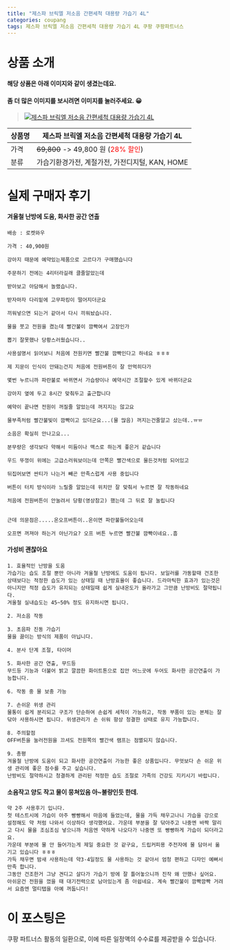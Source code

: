 ```yaml
---
title: "제스파 브릭엘 저소음 간편세척 대용량 가습기 4L"
categories: coupang
tags: 제스파 브릭엘 저소음 간편세척 대용량 가습기 4L 쿠팡 쿠팡파트너스
---
```

# 상품 소개
#### 해당 상품은 아래 이미지와 같이 생겼는데요. 
#### 좀 더 많은 이미지를 보시려면 이미지를 눌러주세요. 😀
> [![제스파 브릭엘 저소음 간편세척 대용량 가습기 4L](https://static.coupangcdn.com/image/affiliate/banner/1b1811818b91007eac96c5359a40110d@2x.jpg)](https://coupa.ng/bO65Cx)

상품명 | 제스파 브릭엘 저소음 간편세척 대용량 가습기 4L
-------|-------
가격 | ~~69,800~~ -> 49,800 원 (<span style="color:red">28% 할인</span>)
분류 | 가습기환경가전, 계절가전, 가전디지털, KAN, HOME

# 실제 구매자 후기

####    겨울철 난방에 도움, 화사한 공간 연출
    배송 : 로켓와우
    
    가격 : 40,900원
    
    강아지 때문에 예약있는제품으로 고르다가 구매했습니다
    
    주문하기 전에는 4리터라길래 클줄알았는데
    
    받아보고 아담해서 놀랬습니다.
    
    받자마자 다리밑에 고무파킹이 떨어지더군요
    
    끼워넣으면 되는거 같아서 다시 끼워놨습니다.
    
    물을 붓고 전원을 켰는데 빨간불이 깜빡여서 고장인가
    
    뽑기 잘못했나 당황스러웠습니다..
    
    사용설명서 읽어보니 처음에 전원키면 빨간불 깜빡인다고 하네요 ㅎㅎㅎ
    
    제 지문이 인식이 안돼는건지 처음에 전원버튼이 잘 안먹히다가
    
    몇번 누르니까 파란불로 바뀌면서 가습량이나 예약시간 조절할수 있게 바뀌더군요
    
    강아지 옆에 두고 8시간 맞춰두고 출근합니다
    
    예약이 끝나면 전원이 꺼질줄 알았는데 꺼지지는 않고요
    
    물부족처럼 빨간불빛이 깜빡이고 있더군요...(물 많음) 꺼지는건줄알고 샀는데..ㅠㅠ
    
    소음은 확실히 안나고요...
    
    분무량은 생각보다 약해서 미듐이나 맥스로 하는게 좋은거 같습니다
    
    우드 뚜껑이 위에는 고급스러워보이는데 안쪽은 빨간색으로 물든것처럼 되어있고
    
    뒤집어보면 싼티가 나는거 빼곤 만족스럽게 사용 중입니다
    
    버튼이 터치 방식이라 느릴줄 알았는데 위치만 잘 맞춰서 누르면 잘 작동하네요
    
    처음에 전원버튼이 안눌려서 당황(영상참고) 했는데 그 뒤로 잘 눌립니다
    
    
    근데 의문점은.....온오프버튼이..온이면 파란불들어오는데
    
    오프면 꺼져야 하는거 아닌가요? 오프 버튼 누르면 빨간불 깜빡이네요..흠

####    가성비 괜찮아요
    1. 효율적인 난방을 도움
    가습기는 습도 조절 뿐만 아니라 겨울철 난방에도 도움이 됩니다. 보일러를 가동할때 건조한 상태보다는 적정한 습도가 있는 상태일 때 난방효율이 좋습니다. 드라마틱한 효과가 있는것은 아니지만 적정 습도가 유지되는 상태일때 쉽게 실내온도가 올라가고 그만큼 난방비도 절약됩니다.
    겨울철 실내습도는 45~50% 정도 유지하시면 됩니다.
    
    2. 저소음 작동
    
    3. 초음파 진동 가습기
    물을 끓이는 방식의 제품이 아닙니다.
    
    4. 분사 단계 조절, 타이머
    
    5. 화사한 공간 연출, 무드등
    무드등 기능과 더불어 밝고 깔끔한 화이트톤으로 집안 어느곳에 두어도 화사한 공간연출이 가능합니다.
    
    6. 작동 중 물 보충 가능
    
    7. 손쉬운 위생 관리
    물통이 쉽게 분리되고 구조가 단순하여 손쉽게 세척이 가능하고, 작동 부품이 있는 본체는 잘 닦아 사용하시면 됩니다. 위생관리가 손 쉬워 항상 청결한 상태로 유지 가능합니다.
    
    8. 주의할점
    OFF버튼을 눌러전원을 끄셔도 전원쪽의 빨간색 램프는 점멸되지 않습니다.
    
    9. 총평
    겨울철 난방에 도움이 되고 화사한 공간연출이 가능한 좋은 상품입니다. 무엇보다 손 쉬운 위생 관리에 좋은 점수를 주고 싶습니다.
    난방비도 절약하시고 청결하게 관리된 적정한 습도 조절로 가족의 건강도 지키시기 바랍니다.

####    소음작고 양도 작고 물이 뭉쳐있음 아~불량인듯 한데.
    약 2주 사용후기 입니다.
    첫 테스트시에 가습이 아주 빵빵해서 마음에 들었는데, 물을 가득 채우고나니 가습을 강으로 설정해도 약 처럼 나와서 이상하다 생각했어요. 가운데 부분을 잘 닦아주고 나중엔 바짝 말리고 다시 물을 조심조심 넣으니까 처음엔 약하게 나오다가 나중엔 또 빵빵하게 가습이 되더라고요.
    가운데 부분에 물 안 들어가는게 제일 중요한 것 같구요, 드립커피용 주전자에 물 담아서 옮기고 있습니다 ㅎㅎㅎ
    가득 채우면 밤새 사용하는데 약3-4일정도 물 사용하는 것 같아서 엄청 편하고 디자인 예뻐서 만족 합니다.
    그동안 건조한거 그냥 견디고 살다가 가습기 방에 잘 틀어놓으니까 진작 왜 안했나 싶어요. 
    아쉬운건 전원을 껐을 때 대기전력으로 남아있는게 좀 아쉽네요. 계속 빨간불이 깜빡깜빡 거려서 요즘엔 멀티탭을 아예 꺼둡니다!

# 이 포스팅은
쿠팡 파트너스 활동의 일환으로, 이에 따른 일정액의 수수료를 제공받을 수 있습니다.


